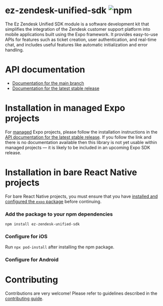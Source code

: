 # ez-zendesk-unified-sdk ![npm](https://img.shields.io/npm/dw/ez-zendesk-unified-sdk)

The Ez Zendesk Unified SDK module is a software development kit that simplifies the integration of the Zendesk customer support platform into mobile applications built using the Expo framework. It provides easy-to-use APIs for features such as ticket creation, user authentication, and real-time chat, and includes useful features like automatic initialization and error handling.

# API documentation

- [Documentation for the main branch](https://github.com/expo/expo/blob/main/docs/pages/versions/unversioned/sdk/ez-zendesk-unified-sdk.md)
- [Documentation for the latest stable release](https://docs.expo.dev/versions/latest/sdk/ez-zendesk-unified-sdk/)

# Installation in managed Expo projects

For [managed](https://docs.expo.dev/versions/latest/introduction/managed-vs-bare/) Expo projects, please follow the installation instructions in the [API documentation for the latest stable release](#api-documentation). If you follow the link and there is no documentation available then this library is not yet usable within managed projects &mdash; it is likely to be included in an upcoming Expo SDK release.

# Installation in bare React Native projects

For bare React Native projects, you must ensure that you have [installed and configured the `expo` package](https://docs.expo.dev/bare/installing-expo-modules/) before continuing.

### Add the package to your npm dependencies

```
npm install ez-zendesk-unified-sdk
```

### Configure for iOS

Run `npx pod-install` after installing the npm package.


### Configure for Android



# Contributing

Contributions are very welcome! Please refer to guidelines described in the [contributing guide]( https://github.com/expo/expo#contributing).
